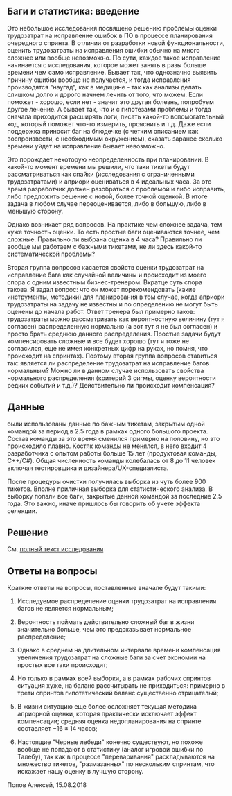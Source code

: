 Баги и статистика: введение
---------------------------

Это небольшое исследования посвящено решению проблемы оценки трудозатрат на исправление ошибок в ПО в процессе планирования очередного спринта. В отличии от разработки новой функциональности, оценить трудозатраты на исправления ошибки обычно на много сложнее или вообще невозможно. По сути, каждое такое исправление начинается с исследования, которое может занять в разы больше времени чем само исправление. Бывает так, что однозначно выявить причину ошибки вообще не получается, и тогда исправления производятся "наугад", как в медицине - так как анализы делать слишком долго и дорого начнем лечить от того, что можем. Если поможет - хорошо, если нет - значит это другая болезнь, попробуем другое лечение. А бывает так, что и с гипотезами проблемы и тогда сначала приходится расширять логи, писать какой-то вспомогательный код, который поможет что-то измерить, прояснить и т.д. Даже если поддержка приносит баг на блюдечке (с четким описанием как воспроизвести, с необходимым окружением), сказать заранее сколько времени уйдет на исправление бывает невозможно.

Это порождает некоторую неопределенность при планировании. В какой-то момент времени мы решили, что таки тикеты будут рассматриваться как спайки (исследования с ограниченными трудозатратами) и априори оцениваться в 4 идеальных часа. За это время разработчик должен разобраться с проблемой и либо исправить, либо предложить решение с новой, более точной оценкой. В итоге задача в любом случае переоценивается, либо в большую, либо в меньшую сторону.

Однако возникает ряд вопросов. На практике чем сложнее задача, тем хуже точность оценки. То есть простые баги оцениваются точнее, чем сложные. Правильно ли выбрана оценка в 4 часа? Правильно ли вообще мы работаем с бажными тикетами, не ли здесь какой-то систематической проблемы?

Вторая группа вопросов касается свойств оценки трудозатрат на исправление бага как случайной величины и происходит из моего спора с одним известным бизнес-тренером. Вкратце суть спора такова. Я задал вопрос: что он может порекомендовать (какие инструменты, методики) для планирования в том случае, когда априори трудозатраты на задачу не известны и по определению не могут быть оценены до начала работ. Ответ тренера был примерно таков: трудозатраты можно рассматривать как вероятностную величину (тут я согласен) распределенную нормально (а вот тут я не был согласен) и просто брать среднюю данного распределения. Простые задачи будут компенсировать сложные и все будет хорошо (тут я тоже не согласился, еще не имея конкретных цифр на руках, но помня, что происходит на спринтах). Поэтому вторая группа вопросов ставиться так: является ли распределение трудозатрат на исправление багов нормальным? Можно ли в данном случае использовать свойства нормального распределения (критерий 3 сигмы, оценку вероятности редких событий и т.д.)? Действительно ли происходит компенсация?

Данные
------

были использованы данные по бажным тикетам, закрытым одной командой за период в 2.5 года в рамках одного большого проекта. Состав команды за это время сменился примерно на половину, но это происходило плавно. Костяк команды не менялся, в него входит 4 разработчика с опытом работы больше 15 лет (продуктовая команды, С++/С\#). Общая численность команды колебалась от 8 до 11 человек включая тестировщика и дизайнера/UX-специалиста.

После процедуры очистки получилась выборка из чуть более 900 тикетов. Вполне приличная выборка для статистического анализа. В выборку попали все баги, закрытые данной командой за последние 2.5 года. Это важно, иначе пришлось бы говорить об учете эффекта селекции.

Решение
-------

См. [полный текст исследования](http://htmlpreview.github.io/?https://github.com/flyeye/BugsStatistic/blob/master/bugs.html)

Ответы на вопросы
-----------------

Краткие ответы на вопросы, поставленные вначале будут такими:

1.  Исследуемое распределение оценки трудозатрат на исправления багов не является нормальным;

2.  Вероятность поймать действительно сложный баг в жизни значительно больше, чем это предсказывает нормальное распределение;

3.  Однако в среднем на длительном интервале времени компенсация увеличения трудозатрат на сложные баги за счет экономии на простых все таки происходит;

4.  Но только в рамках всей выборки, а в рамках рабочих спринтов ситуация хуже, на баланс рассчитывать не приходиться: примерно в трети спринтов гипотетический баланс существенно отрицателый;

5.  В жизни ситуацию еще более осложняет текущая методика априорной оценки, которая практически исключает эффект компенсации; средняя оценка недопланирования на спринте составляет −16 ± 14 часов;

6.  Настоящие "Черные лебеди" конечно существуют, но похоже вообще не попадают в статистику (аналог игровой ошибки по Талебу), так как в процессе "переваривания" раскладываются на множество тикетов, "размазанных" по нескольким спринтам, что искажает нашу оценку в лучшую сторону.

Попов Алексей, 15.08.2018
